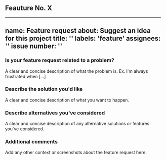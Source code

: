 ## Feauture No. X

---
name: Feature request
about: Suggest an idea for this project
title: ''
labels: 'feature'
assignees: ''
issue number: ''
---

### Is your feature request related to a problem? 
A clear and concise description of what the problem is. Ex. I'm always frustrated when [...]

### Describe the solution you'd like
A clear and concise description of what you want to happen.

### Describe alternatives you've considered
A clear and concise description of any alternative solutions or features you've considered.

### Additional comments
Add any other context or screenshots about the feature request here.
